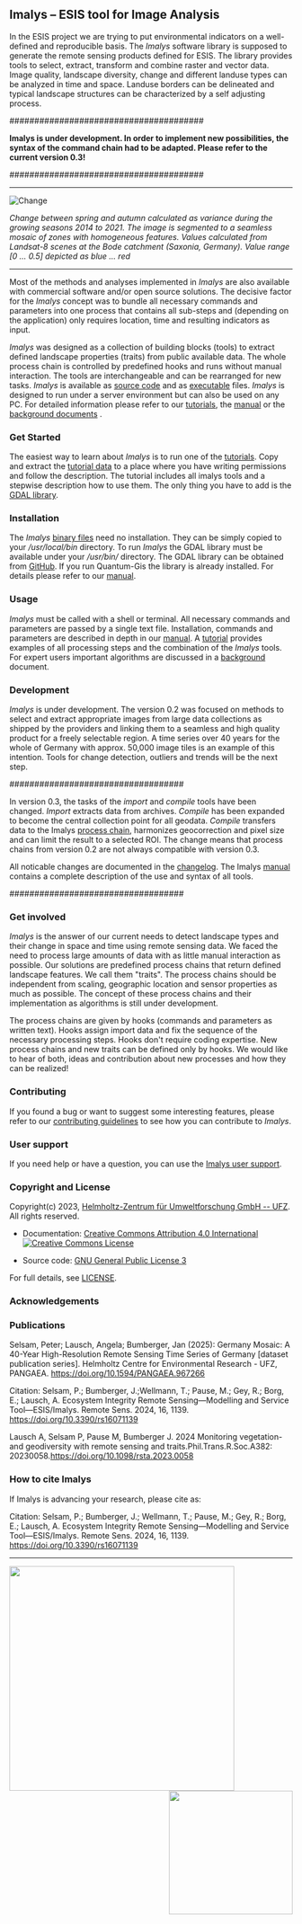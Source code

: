 ## Imalys – ESIS tool for Image Analysis

In the ESIS project we are trying to put environmental indicators on a well-defined and reproducible basis. The *Imalys* software library is supposed to generate the remote sensing products defined for ESIS. The library provides tools to select, extract, transform and combine raster and vector data. Image quality, landscape diversity, change and different landuse types can be analyzed in time and space. Landuse borders can be delineated and typical landscape structures can be characterized by a self adjusting process.

#######################################

**Imalys is under development. In order to implement new possibilities, the syntax of the command chain had to be adapted. Please refer to the current version 0.3!**

#######################################

___


![Change](images/Hohes-Holz_Großer-Bruch.png)

*Change between spring and autumn calculated as variance during the growing seasons 2014 to 2021. The image is segmented to a seamless mosaic of zones with homogeneous features. Values calculated from Landsat-8 scenes at the Bode catchment (Saxonia, Germany). Value range [0 … 0.5] depicted as blue … red*

___

Most of the methods and analyses implemented in *Imalys* are also available with commercial software and/or open source solutions. The decisive factor for the *Imalys* concept was to bundle all necessary commands and parameters into one process that contains all sub-steps and (depending on the application) only requires location, time and resulting indicators as input. 

*Imalys* was designed as a collection of building blocks (tools) to extract defined landscape properties (traits) from public available data. The whole process chain is controlled by predefined hooks and runs without manual interaction. The tools are interchangeable and can be rearranged for new tasks. *Imalys* is available as [source code](source/README.md) and as [executable](binaries/README.md) files. *Imalys* is designed to run under a server environment but can also be used on any PC. For detailed information please refer to our [tutorials](documents/tutorial/Index.md), the [manual](documents/manual/Index.md) or the [background documents](documents/background/README.md) .

### Get Started

The easiest way to learn about *Imalys* is to run one of the [tutorials](documents/tutorial/Index.md). Copy and extract the [tutorial data](https://zenodo.org/records/11097359) to a place where you have writing permissions and follow the description. The tutorial includes all imalys tools and a stepwise description how to use them. The only thing you have to add is the [GDAL library](https://github.com/OSGeo/GDAL).

### Installation

The *Imalys* [binary files](binaries/README.md) need no installation. They can be simply copied to your */usr/local/bin* directory. To run *Imalys* the GDAL library must be available under your */usr/bin/* directory. The GDAL library can be obtained from [GitHub](https://github.com/OSGeo/GDAL). If you run Quantum-Gis the library is already installed. For details please refer to our [manual](documents/manual/Index.md).

### Usage

*Imalys* must be called with a shell or terminal. All necessary commands and parameters are passed by a single text file. Installation, commands and parameters are described in depth in our [manual](documents/manual/Index.md). A [tutorial](documents/tutorial/Index.md) provides examples of all processing steps and the combination of the *Imalys* tools. For expert users important algorithms are discussed in a [background](documents/background/README.md) document.

### Development

*Imalys* is under development. The version 0.2 was focused on methods to select and extract appropriate images from large data collections as shipped by the providers and linking them to a seamless and high quality product for a freely selectable region. A time series over 40 years for the whole of Germany with approx. 50,000 image tiles is an example of this intention. Tools for change detection, outliers and trends will be the next step.

###################################

In version 0.3, the tasks of the *import* and *compile* tools have been changed. *Import* extracts data from archives. *Compile* has been expanded to become the central collection point for all geodata. *Compile* transfers data to the Imalys [process chain](documents/manual/Index.md), harmonizes geocorrection and pixel size and can limit the result to a selected ROI. The change means that process chains from version 0.2 are not always compatible with version 0.3. 

All noticable changes are documented in the [changelog](CHANGELOG.md). The Imalys [manual](documents/manual/Index.md) contains a complete description of the use and syntax of all tools. 

###################################

### Get involved

*Imalys* is the answer of our current needs to detect landscape types and their change in space and time using remote sensing data. We faced the need to process large amounts of data with as little manual interaction as possible. Our solutions are predefined process chains that return defined landscape features. We call them "traits". The process chains should be independent from scaling, geographic location and sensor properties as much as possible. The concept of these process chains and their implementation as algorithms is still under development. 

The process chains are given by hooks (commands and parameters as written text). Hooks assign import data and fix the sequence of the necessary processing steps. Hooks don't require coding expertise. New process chains and new traits can be defined only by hooks. We would like to hear of both, ideas and contribution about new processes and how they can be realized!

### Contributing

If you found a bug or want to suggest some interesting features, please refer to our [contributing guidelines](CONTRIBUTING.md) to see how you can contribute to *Imalys*.

### User support

If you need help or have a question, you can use the [Imalys user support](mailto:imalys-support@ufz.de).

### Copyright and License

Copyright(c) 2023, [Helmholtz-Zentrum für Umweltforschung GmbH -- UFZ](https://www.ufz.de). All rights reserved.

- Documentation: [Creative Commons Attribution 4.0 International](https://creativecommons.org/licenses/by/4.0/) <a rel="license" href="http://creativecommons.org/licenses/by/4.0/"><img alt="Creative Commons License" style="border-width:0" src="https://i.creativecommons.org/l/by/4.0/80x15.png" /></a>

- Source code: [GNU General Public License 3](https://www.gnu.org/licenses/gpl-3.0.html)

For full details, see [LICENSE](https://codebase.helmholtz.cloud/esis/Imalys/-/blob/main/LICENSE.md).

### Acknowledgements

### Publications

Selsam, Peter; Lausch, Angela; Bumberger, Jan (2025): Germany Mosaic: A 40-Year High-Resolution Remote Sensing Time Series of Germany [dataset publication series]. Helmholtz Centre for Environmental Research - UFZ, PANGAEA. https://doi.org/10.1594/PANGAEA.967266

Citation: Selsam, P.; Bumberger, J.;Wellmann, T.; Pause, M.; Gey, R.; Borg, E.; Lausch, A. Ecosystem Integrity Remote Sensing—Modelling and Service Tool—ESIS/Imalys. Remote Sens. 2024, 16, 1139. https://doi.org/10.3390/rs16071139

Lausch A, Selsam P, Pause M, Bumberger J. 2024 Monitoring vegetation-and geodiversity with remote sensing and traits.Phil.Trans.R.Soc.A382: 20230058.https://doi.org/10.1098/rsta.2023.0058

### How to cite Imalys

If Imalys is advancing your research, please cite as:

Citation: Selsam, P.; Bumberger, J.; Wellmann, T.; Pause, M.; Gey, R.; Borg, E.; Lausch, A. Ecosystem Integrity Remote Sensing—Modelling and Service Tool—ESIS/Imalys. Remote Sens. 2024, 16, 1139. https://doi.org/10.3390/rs16071139

-----------------
<a href="https://www.ufz.de/index.php?en=33573">
    <img src="https://git.ufz.de/rdm-software/saqc/raw/develop/docs/resources/images/representative/UFZLogo.png" width="400"/>
</a>

<a href="https://www.ufz.de/index.php?en=45348">
    <img src="https://git.ufz.de/rdm-software/saqc/raw/develop/docs/resources/images/representative/RDMLogo.png" align="right" width="220"/>
</a>
